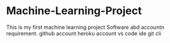 # Machine-Learning-Project
This is my first machine learning project
Software abd accountn requirement.
github account
heroku account
vs code ide
git cli
